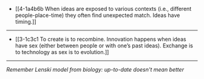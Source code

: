 - [[4-1a4b6b When ideas are exposed to various contexts (i.e., different people-place-time) they often find unexpected match. Ideas have timing.]]
---
- [[3-1c3c1 To create is to recombine. Innovation happens when ideas have sex (either between people or with one’s past ideas). Exchange is to technology as sex is to evolution.]]
---
*Remember Lenski model from biology: up-to-date doesn't mean better*